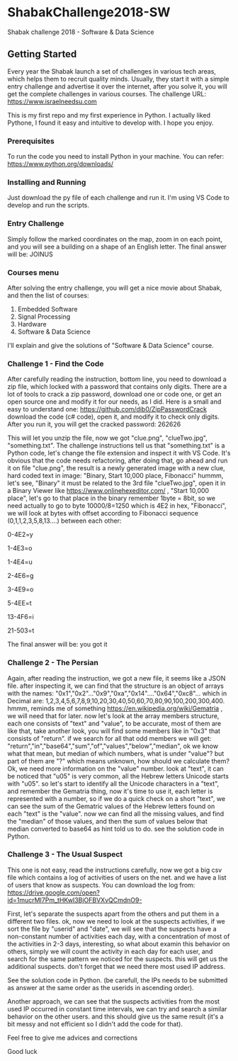 # ShabakChallenge2018-SW

Shabak challenge 2018 - Software & Data Science

## Getting Started

Every year the Shabak launch a set of challenges in various tech areas, which helps them to recruit quality minds.
Usually, they start it with a simple entry challenge and advertise it over the internet, after you solve it, you will get the complete challenges in various courses. 
The challenge URL: https://www.israelneedsu.com

This is my first repo and my first experience in Python.
I actually liked Pythone, I found it easy and intuitive to develop with.
I hope you enjoy.

### Prerequisites

To run the code you need to install Python in your machine.
You can refer: https://www.python.org/downloads/ 

### Installing and Running

Just download the py file of each challenge and run it.
I'm using VS Code to develop and run the scripts.

### Entry Challenge 
Simply follow the marked coordinates on the map, zoom in on each point, and you will see a building on a shape of an English letter.
The final answer will be: JOINUS

### Courses menu 
After solving the entry challenge, you will get a nice movie about Shabak, and then the list of courses:
1. Embedded Software
2. Signal Processing
3. Hardware
4. Software & Data Science

I'll explain and give the solutions of "Software & Data Science" course.

### Challenge 1 - Find the Code
After carefully reading the instruction, bottom line, you need to download a zip file, which locked with a password that contains only digits.
There are a lot of tools to crack a zip password, download one or code one, or get an open source one and modify it for our needs, as I did.
Here is a small and easy to understand one: https://github.com/dib0/ZipPasswordCrack
download the code (c# code), open it, and modify it to check only digits. 
After you run it, you will get the cracked password: 262626

This will let you unzip the file, now we got "clue.png", "clueTwo.jpg", "something.txt".
The challenge instructions tell us that "something.txt" is a Python code, let's change the file extension and inspect it with VS Code.
It's obvious that the code needs refactoring, after doing that, go ahead and run it on file "clue.png", the result is a newly generated image with a new clue, hard coded text in image: "Binary, Start 10,000 place, Fibonacci"
hummm, let's see, "Binary" it must be related to the 3rd file "clueTwo.jpg", open it in a Binary Viewer like https://www.onlinehexeditor.com/ , "Start 10,000 place", let's go to that place in the binary remember 1byte = 8bit, so we need actually to go to byte 10000/8=1250 which is 4E2 in hex, "Fibonacci", we will look at bytes with offset according to Fibonacci sequence (0,1,1,2,3,5,8,13....) between each other: 

0-4E2=y

1-4E3=o

1-4E4=u

2-4E6=g

3-4E9=o

5-4EE=t

13-4F6=i

21-503=t

The final answer will be: you got it

### Challenge 2 - The Persian
Again, after reading the instruction, we got a new file, it seems like a JSON file. after inspecting it, we can find that the structure is an object of arrays with the names: "0x1","0x2"..."0x9","0xa","0x14"...."0x64","0xc8"...
which in Decimal are: 1,2,3,4,5,6,7,8,9,10,20,30,40,50,60,70,80,90,100,200,300,400. hmmm, reminds me of something https://en.wikipedia.org/wiki/Gematria , we will need that for later. now let's look at the array members structure, each one consists of "text" and "value", to be accurate, most of them are like that, take another look, you will find some members like in "0x3" that consists of "return". if we search for all that odd members we will get: "return","in","base64","sum","of","values","below","median", ok we know what that mean, but median of which numbers, what is under "value"? but part of them are "?" which means unknown, how should we calculate them?
Ok, we need more information on the "value" number. look at "text", it can be noticed that "u05" is very common, all the Hebrew letters Unicode starts with "u05". so let's start to identify all the Unicode characters in a "text", and remember the Gematria thing, now it's time to use it, each letter is represented with a number, so if we do a quick check on a short "text", we can see the sum of the Gematric values of the Hebrew letters found on each "text" is the "value". now we can find all the missing values, and find the "median" of those values, and then the sum of values below that median converted to base64 as hint told us to do.
see the solution code in Python.

### Challenge 3 - The Usual Suspect
This one is not easy, read the instructions carefully, now we got a big csv file which contains a log of activities of users on the net. and we have a list of users that know as suspects.
You can download the log from: https://drive.google.com/open?id=1mucrMI7Pm_tHKwI3BjOFBVXvQCmdnO9-

First, let's separate the suspects apart from the others and put them in a different two files. ok, now we need to look at the suspects activities, if we sort the file by "userid" and "date", we will see that the suspects have a non-constant number of activities each day, with a concentration of most of the activities in 2-3 days, interesting, so what about examin this behavior on others, simply we will count the activity in each day for each user, and search for the same pattern we noticed for the suspects. this will get us the additional suspects. don't forget that we need there most used IP address.

See the solution code in Python. (be carefull, the IPs needs to be submitted as answer at the same order as the userids in ascending order).

Another approach, we can see that the suspects activities from the most used IP occurred in constant time intervals, we can try and search a similar behavior on the other users. and this should give us the same result (it's a bit messy and not efficient so I didn't add the code for that).

Feel free to give me advices and corrections

Good luck
